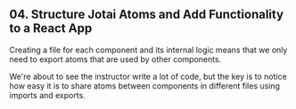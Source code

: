 ## 04. Structure Jotai Atoms and Add Functionality to a React App

<TimeStamp start="0:27" end="0:37">

Creating a file for each component and its internal logic means that we only need to export atoms that are used by other components.

</TimeStamp>

<TimeStamp start="0:51" end="1:05">

We're about to see the instructor write a lot of code, but the key is to notice how easy it is to share atoms between components in different files using imports and exports.

</TimeStamp>
